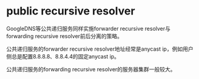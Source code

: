 # public recursive resolver 

GoogleDNS等公共递归服务同样实施forwarder recursive resolver与forwarding recursive resolver前后分离的策略。

公共递归服务的forwarder recursive resolver地址经常是anycast ip，例如用户侧总是配置8.8.8.8、8.8.4.4的固定anycast ip。

公共递归服务的forwarding recursive resolver的服务器集群一般较大。

